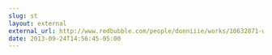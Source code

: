 ```yaml
---
slug: st
layout: external
external_url: http://www.redbubble.com/people/donniiie/works/10632871-wolwenion?body_color=lemon&p=t-shirt&print_location=front&ref=shop_grid&style=mens
date: 2013-09-24T14:56:45-05:00
---
```

